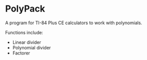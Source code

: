 # PolyPack
A program for TI-84 Plus CE calculators to work with polynomials.

Functions include:
- Linear divider
- Polynomial divider
- Factorer
